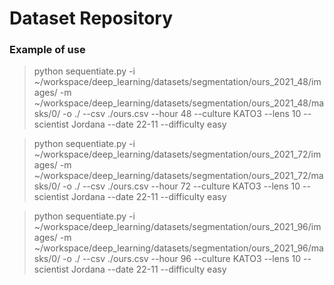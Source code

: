 # Dataset Repository

### Example of use

> python sequentiate.py -i ~/workspace/deep\_learning/datasets/segmentation/ours\_2021\_48/images/ -m ~/workspace/deep\_learning/datasets/segmentation/ours\_2021\_48/masks/0/ -o ./ --csv ./ours.csv --hour 48 --culture KATO3 --lens 10 --scientist Jordana --date 22-11 --difficulty easy

> python sequentiate.py -i ~/workspace/deep\_learning/datasets/segmentation/ours\_2021\_72/images/ -m ~/workspace/deep\_learning/datasets/segmentation/ours\_2021\_72/masks/0/ -o ./ --csv ./ours.csv --hour 72 --culture KATO3 --lens 10 --scientist Jordana --date 22-11 --difficulty easy

> python sequentiate.py -i ~/workspace/deep\_learning/datasets/segmentation/ours\_2021\_96/images/ -m ~/workspace/deep\_learning/datasets/segmentation/ours\_2021\_96/masks/0/ -o ./ --csv ./ours.csv --hour 96 --culture KATO3 --lens 10 --scientist Jordana --date 22-11 --difficulty easy

